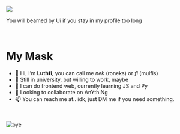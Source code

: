 ![](https://github.com/mulfis/mulfis/blob/main/output.gif)

You will beamed by Ui if you stay in my profile too long

<br>

<h1>My Mask</h1>

- 👋 Hi, I’m <b>Luthfi</b>, you can call me <i>nek</i> (roneks) or <i>fi</i> (mulfis)
- 👀 Still in university, but willing to work, maybe
- 🌱 I can do frontend web, currently learning JS and Py
- 💞️ Looking to collaborate on AnYthINg
- 📫 You can reach me at.. idk, just DM me if you need something.

<br>

![bye](https://media1.tenor.com/m/Dxsaz8EK0-QAAAAC/hiyori-blue-archive.gif)

<!---
Ronexts/Ronexts is a ✨ special ✨ repository because its `README.md` (this file) appears on your GitHub profile.
You can click the Preview link to take a look at your changes.
--->
